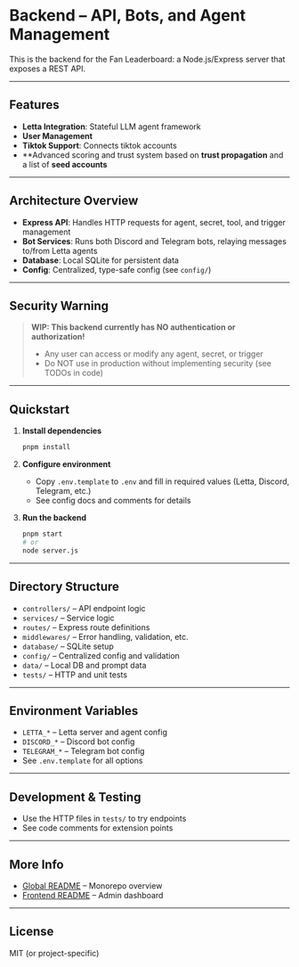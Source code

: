 # Backend – API, Bots, and Agent Management

This is the backend for the Fan Leaderboard: a Node.js/Express server that exposes a REST API.

---

## Features

- **Letta Integration**: Stateful LLM agent framework
- **User Management**
- **Tiktok Support**: Connects tiktok accounts
- **Advanced scoring and trust system based on **trust propagation** and a list of **seed accounts**

---

## Architecture Overview

- **Express API**: Handles HTTP requests for agent, secret, tool, and trigger management
- **Bot Services**: Runs both Discord and Telegram bots, relaying messages to/from Letta agents
- **Database**: Local SQLite for persistent data
- **Config**: Centralized, type-safe config (see `config/`)

---

## Security Warning

> **WIP: This backend currently has NO authentication or authorization!**
>
> - Any user can access or modify any agent, secret, or trigger
> - Do NOT use in production without implementing security (see TODOs in code)

---

## Quickstart

1. **Install dependencies**

   ```bash
   pnpm install
   ```

2. **Configure environment**

   - Copy `.env.template` to `.env` and fill in required values (Letta, Discord, Telegram, etc.)
   - See config docs and comments for details

3. **Run the backend**

   ```bash
   pnpm start
   # or
   node server.js
   ```

---

## Directory Structure

- `controllers/` – API endpoint logic
- `services/` – Service logic
- `routes/` – Express route definitions
- `middlewares/` – Error handling, validation, etc.
- `database/` – SQLite setup
- `config/` – Centralized config and validation
- `data/` – Local DB and prompt data
- `tests/` – HTTP and unit tests

---

## Environment Variables

- `LETTA_*` – Letta server and agent config
- `DISCORD_*` – Discord bot config
- `TELEGRAM_*` – Telegram bot config
- See `.env.template` for all options

---

## Development & Testing

- Use the HTTP files in `tests/` to try endpoints
- See code comments for extension points

---

## More Info

- [Global README](../../readme.md) – Monorepo overview
- [Frontend README](../frontend/README.md) – Admin dashboard

---

## License

MIT (or project-specific)
